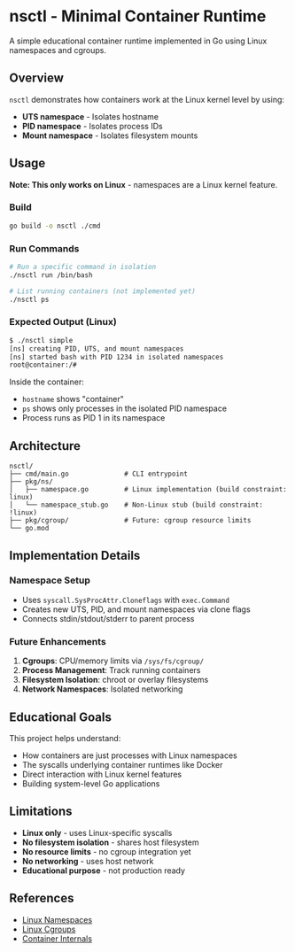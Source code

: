 # nsctl - Minimal Container Runtime

A simple educational container runtime implemented in Go using Linux namespaces and cgroups.

## Overview

`nsctl` demonstrates how containers work at the Linux kernel level by using:
- **UTS namespace** - Isolates hostname
- **PID namespace** - Isolates process IDs  
- **Mount namespace** - Isolates filesystem mounts


## Usage

**Note: This only works on Linux** - namespaces are a Linux kernel feature.

### Build
```bash
go build -o nsctl ./cmd
```

### Run Commands

```bash
# Run a specific command in isolation  
./nsctl run /bin/bash

# List running containers (not implemented yet)
./nsctl ps
```

### Expected Output (Linux)
```bash
$ ./nsctl simple
[ns] creating PID, UTS, and mount namespaces
[ns] started bash with PID 1234 in isolated namespaces
root@container:/# 
```

Inside the container:
- `hostname` shows "container" 
- `ps` shows only processes in the isolated PID namespace
- Process runs as PID 1 in its namespace

## Architecture

```
nsctl/
├── cmd/main.go              # CLI entrypoint
├── pkg/ns/
│   ├── namespace.go         # Linux implementation (build constraint: linux)
│   └── namespace_stub.go    # Non-Linux stub (build constraint: !linux)
├── pkg/cgroup/              # Future: cgroup resource limits
└── go.mod
```

## Implementation Details

### Namespace Setup
- Uses `syscall.SysProcAttr.Cloneflags` with `exec.Command`
- Creates new UTS, PID, and mount namespaces via clone flags
- Connects stdin/stdout/stderr to parent process

### Future Enhancements
1. **Cgroups**: CPU/memory limits via `/sys/fs/cgroup/`
2. **Process Management**: Track running containers
3. **Filesystem Isolation**: chroot or overlay filesystems
4. **Network Namespaces**: Isolated networking

## Educational Goals

This project helps understand:
- How containers are just processes with Linux namespaces
- The syscalls underlying container runtimes like Docker
- Direct interaction with Linux kernel features
- Building system-level Go applications

## Limitations

- **Linux only** - uses Linux-specific syscalls
- **No filesystem isolation** - shares host filesystem  
- **No resource limits** - no cgroup integration yet
- **No networking** - uses host network
- **Educational purpose** - not production ready

## References

- [Linux Namespaces](https://man7.org/linux/man-pages/man7/namespaces.7.html)
- [Linux Cgroups](https://man7.org/linux/man-pages/man7/cgroups.7.html)
- [Container Internals](https://jvns.ca/blog/2016/10/10/what-even-is-a-container/)